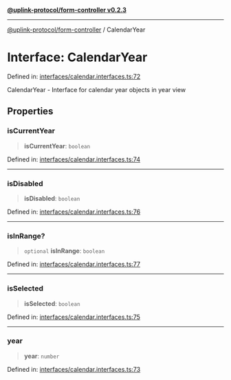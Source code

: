 [**@uplink-protocol/form-controller v0.2.3**](../README.md)

***

[@uplink-protocol/form-controller](../globals.md) / CalendarYear

# Interface: CalendarYear

Defined in: [interfaces/calendar.interfaces.ts:72](https://github.com/jmkcoder/uplink-protocol-calendar/blob/b9b5d949a141a189c8cea12210e36bb76f18ad06/src/interfaces/calendar.interfaces.ts#L72)

CalendarYear - Interface for calendar year objects in year view

## Properties

### isCurrentYear

> **isCurrentYear**: `boolean`

Defined in: [interfaces/calendar.interfaces.ts:74](https://github.com/jmkcoder/uplink-protocol-calendar/blob/b9b5d949a141a189c8cea12210e36bb76f18ad06/src/interfaces/calendar.interfaces.ts#L74)

***

### isDisabled

> **isDisabled**: `boolean`

Defined in: [interfaces/calendar.interfaces.ts:76](https://github.com/jmkcoder/uplink-protocol-calendar/blob/b9b5d949a141a189c8cea12210e36bb76f18ad06/src/interfaces/calendar.interfaces.ts#L76)

***

### isInRange?

> `optional` **isInRange**: `boolean`

Defined in: [interfaces/calendar.interfaces.ts:77](https://github.com/jmkcoder/uplink-protocol-calendar/blob/b9b5d949a141a189c8cea12210e36bb76f18ad06/src/interfaces/calendar.interfaces.ts#L77)

***

### isSelected

> **isSelected**: `boolean`

Defined in: [interfaces/calendar.interfaces.ts:75](https://github.com/jmkcoder/uplink-protocol-calendar/blob/b9b5d949a141a189c8cea12210e36bb76f18ad06/src/interfaces/calendar.interfaces.ts#L75)

***

### year

> **year**: `number`

Defined in: [interfaces/calendar.interfaces.ts:73](https://github.com/jmkcoder/uplink-protocol-calendar/blob/b9b5d949a141a189c8cea12210e36bb76f18ad06/src/interfaces/calendar.interfaces.ts#L73)
